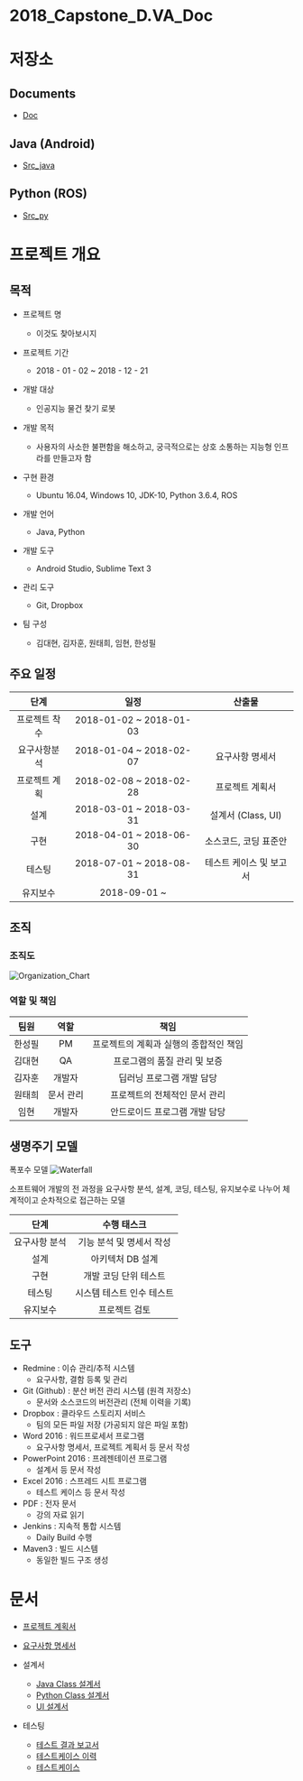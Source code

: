 # 2018_Capstone_D.VA_Doc


# 저장소
## Documents
- [Doc](https://github.com/SMU-SE-Admin/2018_Capstone_D.VA_Doc.git)

## Java (Android)
- [Src_java](https://github.com/SMU-SE-Admin/2018_Capstone_D.VA_Src_java.git)

## Python (ROS)
- [Src_py](https://github.com/SMU-SE-Admin/2018_Capstone_D.VA_Src_py.git)


# 프로젝트 개요
## 목적
- 프로젝트 명
  * 이것도 찾아보시지

- 프로젝트 기간
  * 2018 - 01 - 02 ~ 2018 - 12 - 21

- 개발 대상
  * 인공지능 물건 찾기 로봇

- 개발 목적
  * 사용자의 사소한 불편함을 해소하고, 궁극적으로는 상호 소통하는 지능형 인프라를 만들고자 함

- 구현 환경
  * Ubuntu 16.04, Windows 10, JDK-10, Python 3.6.4, ROS

- 개발 언어
  * Java, Python

- 개발 도구
  * Android Studio, Sublime Text 3

- 관리 도구
  * Git, Dropbox

- 팀 구성
  * 김대현, 김자훈, 원태희, 임현, 한성필


## 주요 일정
|      단계     |           일정          |          산출물         |
|:-------------:|:-----------------------:|:-----------------------:|
| 프로젝트 착수 | 2018-01-02 ~ 2018-01-03 |                         |
|  요구사항분석 | 2018-01-04 ~ 2018-02-07 |     요구사항 명세서     |
| 프로젝트 계획 | 2018-02-08 ~ 2018-02-28 |     프로젝트 계획서     |
|      설계     | 2018-03-01 ~ 2018-03-31 |    설계서 (Class, UI)   |
|      구현     | 2018-04-01 ~ 2018-06-30 |  소스코드, 코딩 표준안  |
|     테스팅    | 2018-07-01 ~ 2018-08-31 | 테스트 케이스 및 보고서 |
|    유지보수   |      2018-09-01 ~       |                         |


## 조직
### 조직도
![Organization_Chart](https://github.com/SMU-SE-Admin/2018_Capstone_D.VA_Doc/blob/master/01%20%ED%94%84%EB%A1%9C%EC%A0%9D%ED%8A%B8%20%EA%B3%84%ED%9A%8D/Images/Organization_Chart.png)


### 역할 및 책임
|  팀원  |    역할   |                  책임                  |
|:------:|:---------:|:--------------------------------------:|
| 한성필 |     PM    | 프로젝트의 계획과 실행의 종합적인 책임 |
| 김대현 |     QA    |      프로그램의 품질 관리 및 보증      |
| 김자훈 |   개발자  |        딥러닝 프로그램 개발 담당       |
| 원태희 | 문서 관리 |      프로젝트의 전체적인 문서 관리     |
|  임현  |   개발자  |      안드로이드 프로그램 개발 담당     |


## 생명주기 모델
폭포수 모델
![Waterfall](https://github.com/SMU-SE-Admin/2018_Capstone_D.VA_Doc/blob/master/01%20%ED%94%84%EB%A1%9C%EC%A0%9D%ED%8A%B8%20%EA%B3%84%ED%9A%8D/Images/Waterfall.png)

소프트웨어 개발의 전 과정을 요구사항 분석, 설계, 코딩, 테스팅, 유지보수로 나누어 체계적이고 순차적으로 접근하는 모델

|      단계     |        수행 태스크        |
|:-------------:|:-------------------------:|
| 요구사항 분석 |  기능 분석 및 명세서 작성 |
|      설계     |      아키텍처 DB 설계     |
|      구현     |   개발 코딩 단위 테스트   |
|     테스팅    | 시스템 테스트 인수 테스트 |
|    유지보수   |       프로젝트 검토       |

## 도구
- Redmine : 이슈 관리/추적 시스템
  * 요구사항, 결함 등록 및 관리
- Git (Github) : 분산 버전 관리 시스템 (원격 저장소)
  * 문서와 소스코드의 버전관리 (전체 이력을 기록)
- Dropbox : 클라우드 스토리지 서비스
  * 팀의 모든 파일 저장 (가공되지 않은 파일 포함)
- Word 2016 : 워드프로세서 프로그램
  * 요구사항 명세서, 프로젝트 계획서 등 문서 작성
- PowerPoint 2016 : 프레젠테이션 프로그램
  * 설계서 등 문서 작성
- Excel 2016 : 스프레드 시트 프로그램
  * 테스트 케이스 등 문서 작성
- PDF : 전자 문서
  * 강의 자료 읽기
- Jenkins : 지속적 통합 시스템
  * Daily Build 수행
- Maven3 : 빌드 시스템
  * 동일한 빌드 구조 생성

# 문서
- [프로젝트 계획서](https://github.com/SMU-SE-Admin/2018_Capstone_D.VA_Doc/blob/master/01%20%ED%94%84%EB%A1%9C%EC%A0%9D%ED%8A%B8%20%EA%B3%84%ED%9A%8D/%ED%94%84%EB%A1%9C%EC%A0%9D%ED%8A%B8%20%EA%B3%84%ED%9A%8D%EC%84%9C%20Ver%201.0.1.pdf)

- [요구사항 명세서](https://github.com/SMU-SE-Admin/2018_Capstone_D.VA_Doc/blob/master/02%20%EC%9A%94%EA%B5%AC%EC%82%AC%ED%95%AD%20%EB%B6%84%EC%84%9D/%EC%9A%94%EA%B5%AC%EC%82%AC%ED%95%AD%20%EB%AA%85%EC%84%B8%EC%84%9C%201.3.2.pdf)

- 설계서
  * [Java Class 설계서](https://github.com/SMU-SE-Admin/2018_Capstone_D.VA_Doc/blob/master/03%20%EC%84%A4%EA%B3%84/Java%20Class%20Design.pdf)
  * [Python Class 설계서](https://github.com/SMU-SE-Admin/2018_Capstone_D.VA_Doc/blob/master/03%20%EC%84%A4%EA%B3%84/Python%20Class%20Design.pdf)
  * [UI 설계서](https://github.com/SMU-SE-Admin/2018_Capstone_D.VA_Doc/blob/master/03%20%EC%84%A4%EA%B3%84/UI%20Design.pdf)

- 테스팅
  * [테스트 결과 보고서](https://github.com/SMU-SE-Admin/2018_Capstone_D.VA_Doc/blob/master/05%20%ED%85%8C%EC%8A%A4%ED%8C%85/%ED%85%8C%EC%8A%A4%ED%8A%B8%20%EA%B2%B0%EA%B3%BC%20%EB%B3%B4%EA%B3%A0%EC%84%9C.pdf)
  * [테스트케이스 이력](https://github.com/SMU-SE-Admin/2018_Capstone_D.VA_Doc/blob/master/05%20%ED%85%8C%EC%8A%A4%ED%8C%85/%ED%85%8C%EC%8A%A4%ED%8A%B8%EC%BC%80%EC%9D%B4%EC%8A%A4_%EC%9D%B4%EB%A0%A5.pdf)
  * [테스트케이스](https://github.com/SMU-SE-Admin/2018_Capstone_D.VA_Doc/blob/master/05%20%ED%85%8C%EC%8A%A4%ED%8C%85/%ED%85%8C%EC%8A%A4%ED%8A%B8%EC%BC%80%EC%9D%B4%EC%8A%A4.pdf)
